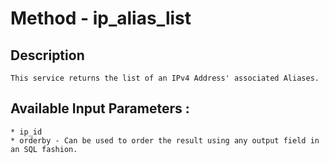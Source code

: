 # Method - ip_alias_list
## Description

	This service returns the list of an IPv4 Address' associated Aliases.

## Available Input Parameters :

	* ip_id
	* orderby - Can be used to order the result using any output field in an SQL fashion.
